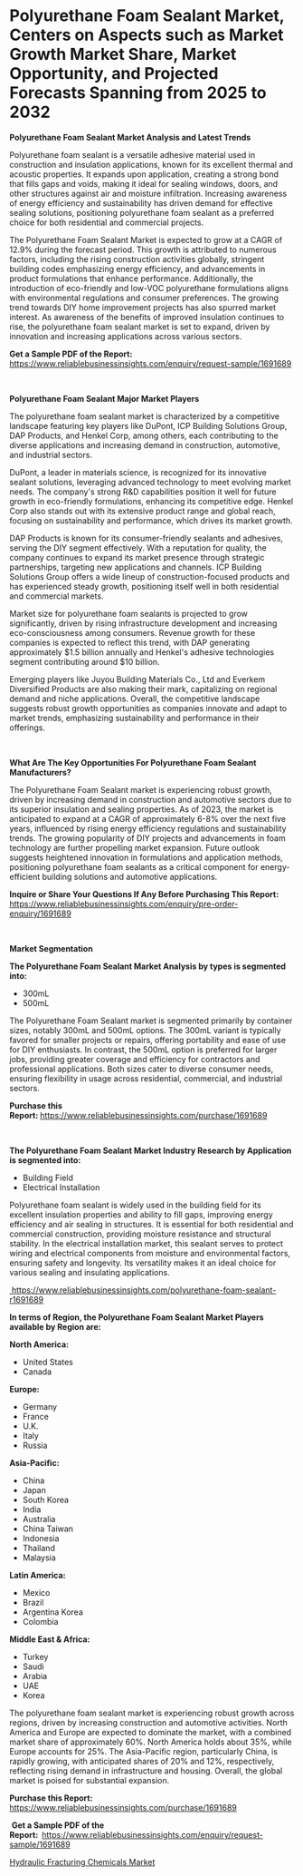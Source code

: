 <p><h1>Polyurethane Foam Sealant Market, Centers on Aspects such as Market Growth Market Share, Market Opportunity, and Projected Forecasts Spanning from 2025 to 2032</h1></p><p><strong>Polyurethane Foam Sealant Market Analysis and Latest Trends</strong></p>
<p><p>Polyurethane foam sealant is a versatile adhesive material used in construction and insulation applications, known for its excellent thermal and acoustic properties. It expands upon application, creating a strong bond that fills gaps and voids, making it ideal for sealing windows, doors, and other structures against air and moisture infiltration. Increasing awareness of energy efficiency and sustainability has driven demand for effective sealing solutions, positioning polyurethane foam sealant as a preferred choice for both residential and commercial projects.</p><p>The Polyurethane Foam Sealant Market is expected to grow at a CAGR of 12.9% during the forecast period. This growth is attributed to numerous factors, including the rising construction activities globally, stringent building codes emphasizing energy efficiency, and advancements in product formulations that enhance performance. Additionally, the introduction of eco-friendly and low-VOC polyurethane formulations aligns with environmental regulations and consumer preferences. The growing trend towards DIY home improvement projects has also spurred market interest. As awareness of the benefits of improved insulation continues to rise, the polyurethane foam sealant market is set to expand, driven by innovation and increasing applications across various sectors.</p></p>
<p><strong>Get a Sample PDF of the Report:&nbsp;</strong> <a href="https://www.reliablebusinessinsights.com/enquiry/request-sample/1691689?utm_campaign=3384&utm_medium=2&utm_source=Github&utm_content=ia&utm_term=27032025&utm_id=polyurethane-foam-sealant">https://www.reliablebusinessinsights.com/enquiry/request-sample/1691689</a></p>
<p>&nbsp;</p>
<p><strong>Polyurethane Foam Sealant Major Market Players</strong></p>
<p><p>The polyurethane foam sealant market is characterized by a competitive landscape featuring key players like DuPont, ICP Building Solutions Group, DAP Products, and Henkel Corp, among others, each contributing to the diverse applications and increasing demand in construction, automotive, and industrial sectors.</p><p>DuPont, a leader in materials science, is recognized for its innovative sealant solutions, leveraging advanced technology to meet evolving market needs. The company's strong R&D capabilities position it well for future growth in eco-friendly formulations, enhancing its competitive edge. Henkel Corp also stands out with its extensive product range and global reach, focusing on sustainability and performance, which drives its market growth.</p><p>DAP Products is known for its consumer-friendly sealants and adhesives, serving the DIY segment effectively. With a reputation for quality, the company continues to expand its market presence through strategic partnerships, targeting new applications and channels. ICP Building Solutions Group offers a wide lineup of construction-focused products and has experienced steady growth, positioning itself well in both residential and commercial markets.</p><p>Market size for polyurethane foam sealants is projected to grow significantly, driven by rising infrastructure development and increasing eco-consciousness among consumers. Revenue growth for these companies is expected to reflect this trend, with DAP generating approximately $1.5 billion annually and Henkel's adhesive technologies segment contributing around $10 billion.</p><p>Emerging players like Juyou Building Materials Co., Ltd and Everkem Diversified Products are also making their mark, capitalizing on regional demand and niche applications. Overall, the competitive landscape suggests robust growth opportunities as companies innovate and adapt to market trends, emphasizing sustainability and performance in their offerings.</p></p>
<p>&nbsp;</p>
<p><strong>What Are The Key Opportunities For Polyurethane Foam Sealant Manufacturers?</strong></p>
<p><p>The Polyurethane Foam Sealant market is experiencing robust growth, driven by increasing demand in construction and automotive sectors due to its superior insulation and sealing properties. As of 2023, the market is anticipated to expand at a CAGR of approximately 6-8% over the next five years, influenced by rising energy efficiency regulations and sustainability trends. The growing popularity of DIY projects and advancements in foam technology are further propelling market expansion. Future outlook suggests heightened innovation in formulations and application methods, positioning polyurethane foam sealants as a critical component for energy-efficient building solutions and automotive applications.</p></p>
<p><strong>Inquire or Share Your Questions If Any Before Purchasing This Report:</strong> <a href="https://www.reliablebusinessinsights.com/enquiry/pre-order-enquiry/1691689?utm_campaign=3384&utm_medium=2&utm_source=Github&utm_content=ia&utm_term=27032025&utm_id=polyurethane-foam-sealant">https://www.reliablebusinessinsights.com/enquiry/pre-order-enquiry/1691689</a></p>
<p>&nbsp;</p>
<p><strong>Market Segmentation</strong></p>
<p><strong>The Polyurethane Foam Sealant Market Analysis by types is segmented into:</strong></p>
<p><ul><li>300mL</li><li>500mL</li></ul></p>
<p><p>The Polyurethane Foam Sealant market is segmented primarily by container sizes, notably 300mL and 500mL options. The 300mL variant is typically favored for smaller projects or repairs, offering portability and ease of use for DIY enthusiasts. In contrast, the 500mL option is preferred for larger jobs, providing greater coverage and efficiency for contractors and professional applications. Both sizes cater to diverse consumer needs, ensuring flexibility in usage across residential, commercial, and industrial sectors.</p></p>
<p><strong>Purchase this Report:&nbsp;</strong><a href="https://www.reliablebusinessinsights.com/purchase/1691689?utm_campaign=3384&utm_medium=2&utm_source=Github&utm_content=ia&utm_term=27032025&utm_id=polyurethane-foam-sealant">https://www.reliablebusinessinsights.com/purchase/1691689</a></p>
<p>&nbsp;</p>
<p><strong>The Polyurethane Foam Sealant Market Industry Research by Application is segmented into:</strong></p>
<p><ul><li>Building Field</li><li>Electrical Installation</li></ul></p>
<p><p>Polyurethane foam sealant is widely used in the building field for its excellent insulation properties and ability to fill gaps, improving energy efficiency and air sealing in structures. It is essential for both residential and commercial construction, providing moisture resistance and structural stability. In the electrical installation market, this sealant serves to protect wiring and electrical components from moisture and environmental factors, ensuring safety and longevity. Its versatility makes it an ideal choice for various sealing and insulating applications.</p></p>
<p><a href="https://www.reliablebusinessinsights.com/polyurethane-foam-sealant-r1691689?utm_campaign=3384&utm_medium=2&utm_source=Github&utm_content=ia&utm_term=27032025&utm_id=polyurethane-foam-sealant">&nbsp;https://www.reliablebusinessinsights.com/polyurethane-foam-sealant-r1691689</a></p>
<p><strong>In terms of Region, the Polyurethane Foam Sealant Market Players available by Region are:</strong></p>
<p>
    <p> <strong> North America: </strong>
        <ul>
            <li>United States</li>
            <li>Canada</li>
        </ul>
        </p> 
    <p> <strong> Europe: </strong>
        <ul>
            <li>Germany</li>
            <li>France</li>
            <li>U.K.</li>
            <li>Italy</li>
            <li>Russia</li>
        </ul>
        </p> 
    <p> <strong> Asia-Pacific: </strong>
        <ul>
            <li>China</li>
            <li>Japan</li>
            <li>South Korea</li>
            <li>India</li>
            <li>Australia</li>
            <li>China Taiwan</li>
            <li>Indonesia</li>
            <li>Thailand</li>
            <li>Malaysia</li>
        </ul>
        </p> 
    <p> <strong> Latin America: </strong>
        <ul>
            <li>Mexico</li>
            <li>Brazil</li>
            <li>Argentina Korea</li>
            <li>Colombia</li>
        </ul>
        </p> 
    <p> <strong> Middle East & Africa: </strong>
        <ul>
            <li>Turkey</li>
            <li>Saudi</li>
            <li>Arabia</li>
            <li>UAE</li>
            <li>Korea</li>
        </ul>
    </p>
    </p>
<p><p>The polyurethane foam sealant market is experiencing robust growth across regions, driven by increasing construction and automotive activities. North America and Europe are expected to dominate the market, with a combined market share of approximately 60%. North America holds about 35%, while Europe accounts for 25%. The Asia-Pacific region, particularly China, is rapidly growing, with anticipated shares of 20% and 12%, respectively, reflecting rising demand in infrastructure and housing. Overall, the global market is poised for substantial expansion.</p></p>
<p><strong>Purchase this Report: </strong><a href="https://www.reliablebusinessinsights.com/purchase/1691689?utm_campaign=3384&utm_medium=2&utm_source=Github&utm_content=ia&utm_term=27032025&utm_id=polyurethane-foam-sealant">https://www.reliablebusinessinsights.com/purchase/1691689</a></p>
<p>&nbsp;<strong>Get a Sample PDF of the Report:&nbsp;&nbsp;</strong><a href="https://www.reliablebusinessinsights.com/enquiry/request-sample/1691689?utm_campaign=3384&utm_medium=2&utm_source=Github&utm_content=ia&utm_term=27032025&utm_id=polyurethane-foam-sealant">https://www.reliablebusinessinsights.com/enquiry/request-sample/1691689</a></p>
<p><strong></strong></p>
<p><p><a href="https://github.com/boyertrull4r/Market-Research-Report-List-1/blob/main/hydraulic-fracturing-chemicals-market.md?utm_campaign=3384&utm_medium=2&utm_source=Github&utm_content=ia&utm_term=27032025&utm_id=polyurethane-foam-sealant">Hydraulic Fracturing Chemicals Market</a></p></p>